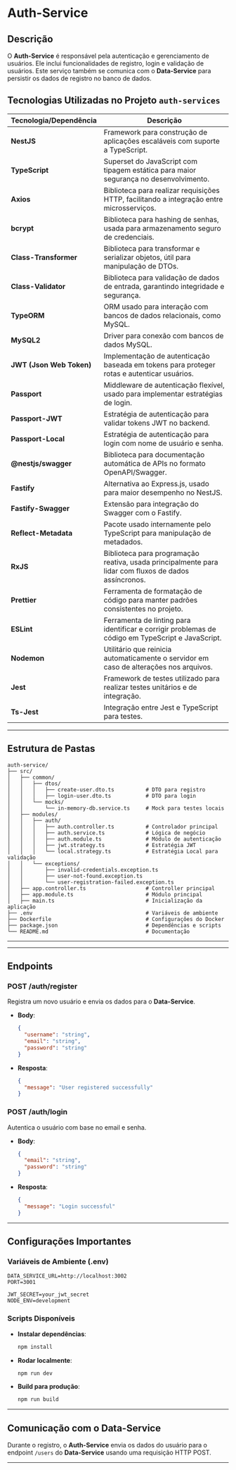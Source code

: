 # Auth-Service

## Descrição

O **Auth-Service** é responsável pela autenticação e gerenciamento de usuários. Ele inclui funcionalidades de registro, login e validação de usuários. Este serviço também se comunica com o **Data-Service** para persistir os dados de registro no banco de dados.

## Tecnologias Utilizadas no Projeto `auth-services`

| **Tecnologia/Dependência** | **Descrição**                                                                                         |
| -------------------------- | ----------------------------------------------------------------------------------------------------- |
| **NestJS**                 | Framework para construção de aplicações escaláveis com suporte a TypeScript.                          |
| **TypeScript**             | Superset do JavaScript com tipagem estática para maior segurança no desenvolvimento.                  |
| **Axios**                  | Biblioteca para realizar requisições HTTP, facilitando a integração entre microsserviços.             |
| **bcrypt**                 | Biblioteca para hashing de senhas, usada para armazenamento seguro de credenciais.                    |
| **Class-Transformer**      | Biblioteca para transformar e serializar objetos, útil para manipulação de DTOs.                      |
| **Class-Validator**        | Biblioteca para validação de dados de entrada, garantindo integridade e segurança.                    |
| **TypeORM**                | ORM usado para interação com bancos de dados relacionais, como MySQL.                                 |
| **MySQL2**                 | Driver para conexão com bancos de dados MySQL.                                                        |
| **JWT (Json Web Token)**   | Implementação de autenticação baseada em tokens para proteger rotas e autenticar usuários.            |
| **Passport**               | Middleware de autenticação flexível, usado para implementar estratégias de login.                     |
| **Passport-JWT**           | Estratégia de autenticação para validar tokens JWT no backend.                                        |
| **Passport-Local**         | Estratégia de autenticação para login com nome de usuário e senha.                                    |
| **@nestjs/swagger**        | Biblioteca para documentação automática de APIs no formato OpenAPI/Swagger.                           |
| **Fastify**                | Alternativa ao Express.js, usado para maior desempenho no NestJS.                                     |
| **Fastify-Swagger**        | Extensão para integração do Swagger com o Fastify.                                                    |
| **Reflect-Metadata**       | Pacote usado internamente pelo TypeScript para manipulação de metadados.                              |
| **RxJS**                   | Biblioteca para programação reativa, usada principalmente para lidar com fluxos de dados assíncronos. |
| **Prettier**               | Ferramenta de formatação de código para manter padrões consistentes no projeto.                       |
| **ESLint**                 | Ferramenta de linting para identificar e corrigir problemas de código em TypeScript e JavaScript.     |
| **Nodemon**                | Utilitário que reinicia automaticamente o servidor em caso de alterações nos arquivos.                |
| **Jest**                   | Framework de testes utilizado para realizar testes unitários e de integração.                         |
| **Ts-Jest**                | Integração entre Jest e TypeScript para testes.                                                       |

---

## Estrutura de Pastas

```plaintext
auth-service/
├── src/
│   ├── common/
│   │   ├── dtos/
│   │   │   ├── create-user.dto.ts          # DTO para registro
│   │   │   ├── login-user.dto.ts           # DTO para login
│   │   └── mocks/
│   │       └── in-memory-db.service.ts     # Mock para testes locais
│   ├── modules/
│   │   ├── auth/
│   │   │   ├── auth.controller.ts          # Controlador principal
│   │   │   ├── auth.service.ts             # Lógica de negócio
│   │   │   ├── auth.module.ts              # Módulo de autenticação
│   │   │   ├── jwt.strategy.ts             # Estratégia JWT
│   │   │   └── local.strategy.ts           # Estratégia Local para validação
│   │   └── exceptions/
│   │       ├── invalid-credentials.exception.ts
│   │       ├── user-not-found.exception.ts
│   │       └── user-registration-failed.exception.ts
│   ├── app.controller.ts                   # Controller principal
│   ├── app.module.ts                       # Módulo principal
│   ├── main.ts                             # Inicialização da aplicação
├── .env                                    # Variáveis de ambiente
├── Dockerfile                              # Configurações do Docker
├── package.json                            # Dependências e scripts
└── README.md                               # Documentação
```

---

---

## Endpoints

### **POST /auth/register**

Registra um novo usuário e envia os dados para o **Data-Service**.

- **Body**:

  ```json
  {
    "username": "string",
    "email": "string",
    "password": "string"
  }
  ```

- **Resposta**:

  ```json
  {
    "message": "User registered successfully"
  }
  ```

### **POST /auth/login**

Autentica o usuário com base no email e senha.

- **Body**:

  ```json
  {
    "email": "string",
    "password": "string"
  }
  ```

- **Resposta**:
  ```json
  {
    "message": "Login successful"
  }
  ```

---

## Configurações Importantes

### **Variáveis de Ambiente (.env)**

```plaintext
DATA_SERVICE_URL=http://localhost:3002
PORT=3001

JWT_SECRET=your_jwt_secret
NODE_ENV=development
```

### **Scripts Disponíveis**

- **Instalar dependências**:

  ```bash
  npm install
  ```

- **Rodar localmente**:

  ```bash
  npm run dev
  ```

- **Build para produção**:

  ```bash
  npm run build
  ```

---

## Comunicação com o Data-Service

Durante o registro, o **Auth-Service** envia os dados do usuário para o endpoint `/users` do **Data-Service** usando uma requisição HTTP POST.

---
